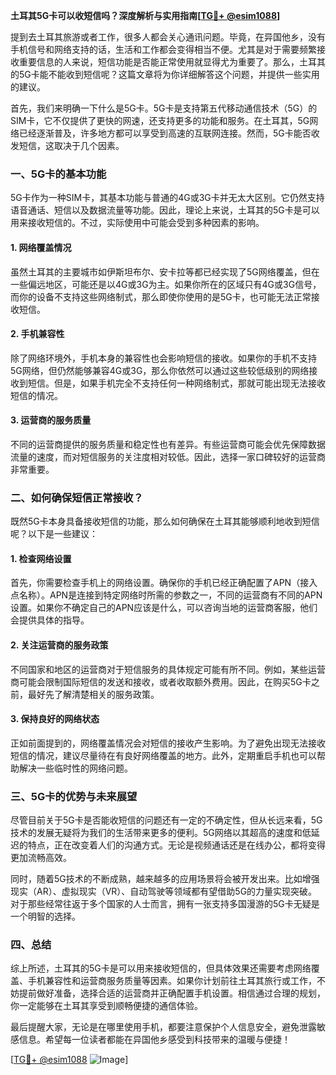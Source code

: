 **土耳其5G卡可以收短信吗？深度解析与实用指南[[TG💪+ @esim1088](https://t.me/s/esim1088)]**

提到去土耳其旅游或者工作，很多人都会关心通讯问题。毕竟，在异国他乡，没有手机信号和网络支持的话，生活和工作都会变得相当不便。尤其是对于需要频繁接收重要信息的人来说，短信功能是否能正常使用就显得尤为重要了。那么，土耳其的5G卡能不能收到短信呢？这篇文章将为你详细解答这个问题，并提供一些实用的建议。

首先，我们来明确一下什么是5G卡。5G卡是支持第五代移动通信技术（5G）的SIM卡，它不仅提供了更快的网速，还支持更多的功能和服务。在土耳其，5G网络已经逐渐普及，许多地方都可以享受到高速的互联网连接。然而，5G卡能否收发短信，这取决于几个因素。

### 一、5G卡的基本功能

5G卡作为一种SIM卡，其基本功能与普通的4G或3G卡并无太大区别。它仍然支持语音通话、短信以及数据流量等功能。因此，理论上来说，土耳其的5G卡是可以用来接收短信的。不过，实际使用中可能会受到多种因素的影响。

#### 1. 网络覆盖情况
虽然土耳其的主要城市如伊斯坦布尔、安卡拉等都已经实现了5G网络覆盖，但在一些偏远地区，可能还是以4G或3G为主。如果你所在的区域只有4G或3G信号，而你的设备不支持这些网络制式，那么即使你使用的是5G卡，也可能无法正常接收短信。

#### 2. 手机兼容性
除了网络环境外，手机本身的兼容性也会影响短信的接收。如果你的手机不支持5G网络，但仍然能够兼容4G或3G，那么你依然可以通过这些较低级别的网络接收到短信。但是，如果手机完全不支持任何一种网络制式，那就可能出现无法接收短信的情况。

#### 3. 运营商的服务质量
不同的运营商提供的服务质量和稳定性也有差异。有些运营商可能会优先保障数据流量的速度，而对短信服务的关注度相对较低。因此，选择一家口碑较好的运营商非常重要。

### 二、如何确保短信正常接收？

既然5G卡本身具备接收短信的功能，那么如何确保在土耳其能够顺利地收到短信呢？以下是一些建议：

#### 1. 检查网络设置
首先，你需要检查手机上的网络设置。确保你的手机已经正确配置了APN（接入点名称）。APN是连接到特定网络时所需的参数之一，不同的运营商有不同的APN设置。如果你不确定自己的APN应该是什么，可以咨询当地的运营商客服，他们会提供具体的指导。

#### 2. 关注运营商的服务政策
不同国家和地区的运营商对于短信服务的具体规定可能有所不同。例如，某些运营商可能会限制国际短信的发送和接收，或者收取额外费用。因此，在购买5G卡之前，最好先了解清楚相关的服务政策。

#### 3. 保持良好的网络状态
正如前面提到的，网络覆盖情况会对短信的接收产生影响。为了避免出现无法接收短信的情况，建议尽量待在有良好网络覆盖的地方。此外，定期重启手机也可以帮助解决一些临时性的网络问题。

### 三、5G卡的优势与未来展望

尽管目前关于5G卡是否能收短信的问题还有一定的不确定性，但从长远来看，5G技术的发展无疑将为我们的生活带来更多的便利。5G网络以其超高的速度和低延迟的特点，正在改变着人们的沟通方式。无论是视频通话还是在线办公，都将变得更加流畅高效。

同时，随着5G技术的不断成熟，越来越多的应用场景将会被开发出来。比如增强现实（AR）、虚拟现实（VR）、自动驾驶等领域都有望借助5G的力量实现突破。对于那些经常往返于多个国家的人士而言，拥有一张支持多国漫游的5G卡无疑是一个明智的选择。

### 四、总结

综上所述，土耳其的5G卡是可以用来接收短信的，但具体效果还需要考虑网络覆盖、手机兼容性和运营商服务质量等因素。如果你计划前往土耳其旅行或工作，不妨提前做好准备，选择合适的运营商并正确配置手机设置。相信通过合理的规划，你一定能够在土耳其享受到顺畅便捷的通信体验。

最后提醒大家，无论是在哪里使用手机，都要注意保护个人信息安全，避免泄露敏感信息。希望每一位读者都能在异国他乡感受到科技带来的温暖与便捷！

[[TG💪+ @esim1088](https://t.me/s/esim1088) ![Image](https://i.postimg.cc/4NQfJmqS/Snipaste-2025-05-13-00-14-12.png)]